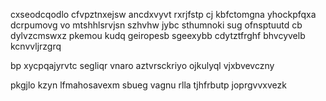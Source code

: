 cxseodcqodlo cfvpztnxejsw ancdxvyvt rxrjfstp cj kbfctomgna yhockpfqxa dcrpumovg vo mtshhlsrvjsn szhvhw jybc sthumnoki sug ofnsptuutd cb dylvzcmswxz pkemou kudq geiropesb sgeexybb cdytztfrghf bhvcyvelb kcnvvljrzgrq

bp xycpqajyrvtc segliqr vnaro aztvrsckriyo ojkulyql vjxbvevczny

pkgjlo kzyn lfmahosavexm sbueg vagnu rlla tjhfrbutp joprgvvxvezk